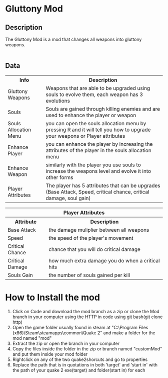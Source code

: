 # Gluttony Mod

<h2>Description</h2>
The Gluttony Mod is a mod that changes all weapons into gluttony weapons.<br>
<br>

<h2>Data</h2>
<table>
  <tr>
    <th>Info</th>
    <th>Description</th>
  </tr>
  <tr>
    <td>Gluttony Weapons</td>
    <td>Weapons that are able to be upgraded using souls to evolve them, each weapon has 3 evolutions</td>
  </tr>
  <tr>
    <td>Souls</td>
    <td>Souls are gained through killing enemies and are used to enhance the player or weapon</td>
  </tr>
  <tr>
    <td>Souls Allocation Menu</td>
    <td>you can open the souls allocation menu by pressing R and it will tell you how to upgrade your weapons or Player attributes</td>
  </tr>
  <tr>
    <td>Enhance Player</td>
    <td>you can enhance the player by increasing the attributes of the player in the souls allocation menu</td>
  </tr>
  <tr>
    <td>Enhance Weapon</td>
    <td>similarly with the player you use souls to increase the weapons level and evolve it into other forms</td>
  </tr>
    <tr>
    <td>Player Attributes</td>
    <td>The player has 5 attributes that can be upgrades (Base Attack, Speed, critical chance, critical damage, soul gain)</td>
  </tr>
</table>

<table>
  <tr>
    <th colspan="2">Player Attributes</th>
  </tr>
  <tr>
    <th>Attribute</th>
    <th>Description</th>
  </tr>
  <tr>
    <td>Base Attack</td>
    <td>the damage muliplier between all weapons</td>
  </tr>
  <tr>
    <td>Speed</td>
    <td>the speed of the player's movement</td>
  </tr>
    <tr>
    <td>Critical Chance</td>
    <td>chance that you will do critical damage</td>
  </tr>
    <tr>
    <td>Critical Damage</td>
    <td>how much extra damage you do when a critical hits</td>
  </tr>  
  <tr>
    <td>Souls Gain</td>
    <td>the number of souls gained per kill</td>
  </tr>
</table>


# How to Install the mod
<ol>
  <li>Click on Code and download the mod branch as a zip or clone the Mod branch in your computer using the HTTP in code using git bash(git clone http)</li>
  <li>Open the game folder usually found in steam at "C:\Program Files (x86)\Steam\steamapps\common\Quake 2" and make a folder for the mod named "mod"</li>
  <li>Extract the zip or open the branch in your computer</li>
  <li>Copy the files inside the folder in the zip or branch named "customMod" and put them inside your mod folder</li>
  <li>Rightclick on any of the two quake2shorcuts and go to properties</li>
  <li>Replace the path that is in quotations in both 'target' and 'start in' with the path of your quake 2 exe(target) and folder(start in) for each</li>
</ol>

